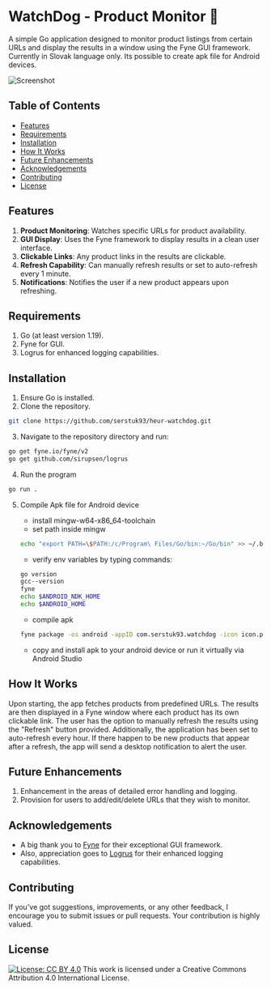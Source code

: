 # WatchDog - Product Monitor 🐶




A simple Go application designed to monitor product listings from certain URLs and display the results in a window using the Fyne GUI framework. Currently in Slovak language only. Its possible to create apk file for Android devices.

![Screenshot](https://raw.github.com/serstuk93/heur-watchdog/master/screenshot1.PNG)

## Table of Contents
- [Features](#features)
- [Requirements](#requirements)
- [Installation](#installation)
- [How It Works](#how-it-works)
- [Future Enhancements](#future-enhancements)
- [Acknowledgements](#acknowledgements)
- [Contributing](#contributing)
- [License](#license)

## Features

1. **Product Monitoring**: Watches specific URLs for product availability.
2. **GUI Display**: Uses the Fyne framework to display results in a clean user interface.
3. **Clickable Links**: Any product links in the results are clickable.
4. **Refresh Capability**: Can manually refresh results or set to auto-refresh every 1 minute.
5. **Notifications**: Notifies the user if a new product appears upon refreshing.


## Requirements

1. Go (at least version 1.19).
2. Fyne for GUI.
3. Logrus for enhanced logging capabilities.

## Installation

1. Ensure Go is installed.
2. Clone the repository.

```bash
git clone https://github.com/serstuk93/heur-watchdog.git
```
3. Navigate to the repository directory and run:

```bash
go get fyne.io/fyne/v2
go get github.com/sirupsen/logrus
```

4. Run the program
```bash
go run .
```

5. Compile Apk file for Android device

    - install mingw-w64-x86_64-toolchain
    - set path inside mingw

    ```bash 
    echo "export PATH=\$PATH:/c/Program\ Files/Go/bin:~/Go/bin" >> ~/.bashrc
    ```
    - verify env variables by typing commands:

    ```bash
    go version
    gcc--version
    fyne
    echo $ANDROID_NDK_HOME
    echo $ANDROID_HOME
    ```
    - compile apk

    ```bash
    fyne package -os android -appID com.serstuk93.watchdog -icon icon.png
    ```

    - copy and install apk to your android device or run it virtually via Android Studio 

## How It Works

Upon starting, the app fetches products from predefined URLs. The results are then displayed in a Fyne window where each product has its own clickable link. The user has the option to manually refresh the results using the "Refresh" button provided. Additionally, the application has been set to auto-refresh every hour. If there happen to be new products that appear after a refresh, the app will send a desktop notification to alert the user.

## Future Enhancements

1. Enhancement in the areas of detailed error handling and logging.
2. Provision for users to add/edit/delete URLs that they wish to monitor.

## Acknowledgements

- A big thank you to [Fyne](https://fyne.io/) for their exceptional GUI framework.
- Also, appreciation goes to [Logrus](https://github.com/sirupsen/logrus) for their enhanced logging capabilities.

## Contributing

If you've got suggestions, improvements, or any other feedback, I encourage you to submit issues or pull requests. Your contribution is highly valued.


## License 

[![License: CC BY 4.0](https://img.shields.io/badge/License-CC%20BY%204.0-lightgrey.svg)](https://creativecommons.org/licenses/by/4.0/)
This work is licensed under a Creative Commons Attribution 4.0 International License.
